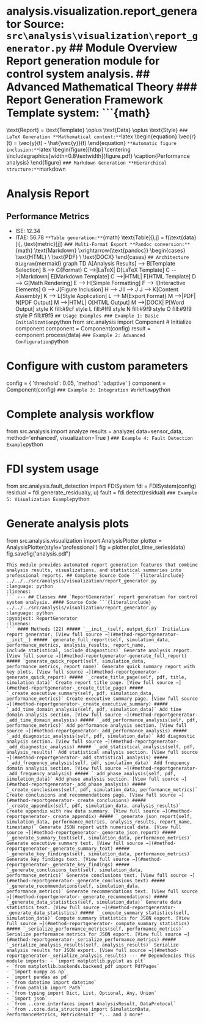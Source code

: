 # analysis.visualization.report_generator **Source:** `src\analysis\visualization\report_generator.py` ## Module Overview Report generation module for control system analysis. ## Advanced Mathematical Theory ### Report Generation Framework **Template system:** ```{math}
\text{Report} = \text{Template} \oplus \text{Data} \oplus \text{Style}
``` ### LaTeX Generation **Mathematical content:** ```latex
\begin{equation} \vec{r}(t) = \vec{y}(t) - \hat{\vec{y}}(t)
\end{equation}
``` **Automatic figure inclusion:** ```latex
\begin{figure}[htbp] \centering \includegraphics[width=0.8\textwidth]{figure.pdf} \caption{Performance analysis}
\end{figure}
``` ### Markdown Generation **Hierarchical structure:** ```markdown
# Analysis Report
## Performance Metrics
- ISE: 12.34
- ITAE: 56.78
``` **Table generation:** ```{math}
\text{Table}[i,j] = f(\text{data}[i], \text{metric}[j])
``` ### Multi-Format Export **Pandoc conversion:** ```{math}
\text{Markdown} \xrightarrow{\text{pandoc}} \begin{cases}
\text{HTML} \\
\text{PDF} \\
\text{DOCX}
\end{cases}
``` ## Architecture Diagram ```{mermaid}
graph TD A[Analysis Results] --> B[Template Selection] B --> C{Format} C -->|LaTeX| D[LaTeX Template] C -->|Markdown| E[Markdown Template] C -->|HTML| F[HTML Template] D --> G[Math Rendering] E --> H[Simple Formatting] F --> I[Interactive Elements] G --> J[Figure Inclusion] H --> J I --> J J --> K[Content Assembly] K --> L[Style Application] L --> M{Export Format} M -->|PDF| N[PDF Output] M -->|HTML| O[HTML Output] M -->|DOCX| P[Word Output] style K fill:#9cf style L fill:#ff9 style N fill:#9f9 style O fill:#9f9 style P fill:#9f9
``` ## Usage Examples ### Example 1: Basic Initialization ```python
from src.analysis import Component # Initialize component
component = Component(config)
result = component.process(data)
``` ### Example 2: Advanced Configuration ```python
# Configure with custom parameters
config = { 'threshold': 0.05, 'method': 'adaptive'
}
component = Component(config)
``` ### Example 3: Integration Workflow ```python
# Complete analysis workflow
from src.analysis import analyze results = analyze( data=sensor_data, method='enhanced', visualization=True
)
``` ### Example 4: Fault Detection Example ```python
# FDI system usage
from src.analysis.fault_detection import FDISystem fdi = FDISystem(config)
residual = fdi.generate_residual(y, u)
fault = fdi.detect(residual)
``` ### Example 5: Visualization Example ```python
# Generate analysis plots
from src.analysis.visualization import AnalysisPlotter plotter = AnalysisPlotter(style='professional')
fig = plotter.plot_time_series(data)
fig.savefig('analysis.pdf')
```
This module provides automated report generation features that combine
analysis results, visualizations, and statistical summaries into professional reports. ## Complete Source Code ```{literalinclude} ../../../src/analysis/visualization/report_generator.py
:language: python
:linenos:
``` --- ## Classes ### `ReportGenerator` report generation for control system analysis. #### Source Code ```{literalinclude} ../../../src/analysis/visualization/report_generator.py
:language: python
:pyobject: ReportGenerator
:linenos:
``` #### Methods (22) ##### `__init__(self, output_dir)` Initialize report generator. [View full source →](#method-reportgenerator-__init__) ##### `generate_full_report(self, simulation_data, performance_metrics, analysis_results, report_name, include_statistical, include_diagnostics)` Generate analysis report. [View full source →](#method-reportgenerator-generate_full_report) ##### `generate_quick_report(self, simulation_data, performance_metrics, report_name)` Generate quick summary report with key plots. [View full source →](#method-reportgenerator-generate_quick_report) ##### `_create_title_page(self, pdf, title, simulation_data)` Create report title page. [View full source →](#method-reportgenerator-_create_title_page) ##### `_create_executive_summary(self, pdf, simulation_data, performance_metrics)` Create executive summary page. [View full source →](#method-reportgenerator-_create_executive_summary) ##### `_add_time_domain_analysis(self, pdf, simulation_data)` Add time domain analysis section. [View full source →](#method-reportgenerator-_add_time_domain_analysis) ##### `_add_performance_analysis(self, pdf, performance_metrics)` Add performance analysis section. [View full source →](#method-reportgenerator-_add_performance_analysis) ##### `_add_diagnostic_analysis(self, pdf, simulation_data)` Add diagnostic analysis section. [View full source →](#method-reportgenerator-_add_diagnostic_analysis) ##### `_add_statistical_analysis(self, pdf, analysis_results)` Add statistical analysis section. [View full source →](#method-reportgenerator-_add_statistical_analysis) ##### `_add_frequency_analysis(self, pdf, simulation_data)` Add frequency domain analysis section. [View full source →](#method-reportgenerator-_add_frequency_analysis) ##### `_add_phase_analysis(self, pdf, simulation_data)` Add phase analysis section. [View full source →](#method-reportgenerator-_add_phase_analysis) ##### `_create_conclusions(self, pdf, simulation_data, performance_metrics)` Create conclusions and recommendations page. [View full source →](#method-reportgenerator-_create_conclusions) ##### `_create_appendix(self, pdf, simulation_data, analysis_results)` Create appendix with raw data summary. [View full source →](#method-reportgenerator-_create_appendix) ##### `_generate_json_report(self, simulation_data, performance_metrics, analysis_results, report_name, timestamp)` Generate JSON report with numerical data. [View full source →](#method-reportgenerator-_generate_json_report) ##### `_generate_summary_text(self, simulation_data, performance_metrics)` Generate executive summary text. [View full source →](#method-reportgenerator-_generate_summary_text) ##### `_generate_key_findings(self, simulation_data, performance_metrics)` Generate key findings text. [View full source →](#method-reportgenerator-_generate_key_findings) ##### `_generate_conclusions_text(self, simulation_data, performance_metrics)` Generate conclusions text. [View full source →](#method-reportgenerator-_generate_conclusions_text) ##### `_generate_recommendations(self, simulation_data, performance_metrics)` Generate recommendations text. [View full source →](#method-reportgenerator-_generate_recommendations) ##### `_generate_data_statistics(self, simulation_data)` Generate data statistics text. [View full source →](#method-reportgenerator-_generate_data_statistics) ##### `_compute_summary_statistics(self, simulation_data)` Compute summary statistics for JSON export. [View full source →](#method-reportgenerator-_compute_summary_statistics) ##### `_serialize_performance_metrics(self, performance_metrics)` Serialize performance metrics for JSON export. [View full source →](#method-reportgenerator-_serialize_performance_metrics) ##### `_serialize_analysis_results(self, analysis_results)` Serialize analysis results for JSON export. [View full source →](#method-reportgenerator-_serialize_analysis_results) --- ## Dependencies This module imports: - `import matplotlib.pyplot as plt`
- `from matplotlib.backends.backend_pdf import PdfPages`
- `import numpy as np`
- `import pandas as pd`
- `from datetime import datetime`
- `from pathlib import Path`
- `from typing import Dict, List, Optional, Any, Union`
- `import json`
- `from ..core.interfaces import AnalysisResult, DataProtocol`
- `from ..core.data_structures import SimulationData, PerformanceMetrics, MetricResult` *... and 3 more*
